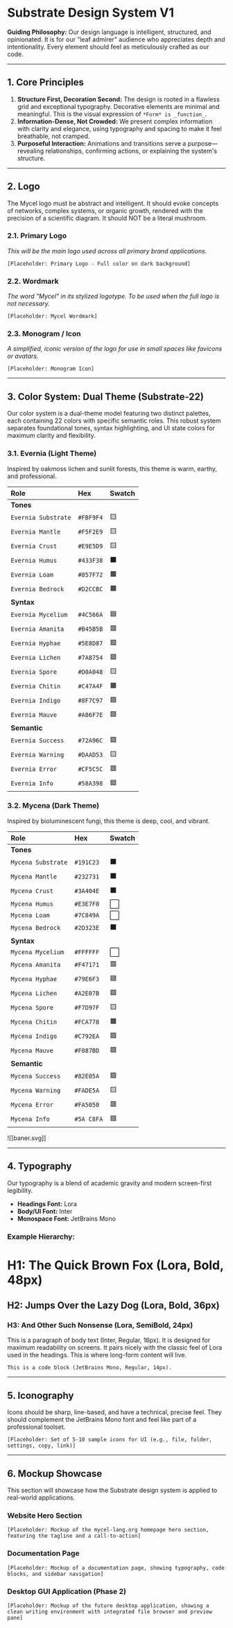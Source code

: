 # Substrate Design System V1

**Guiding Philosophy:** Our design language is intelligent, structured, and opinionated. It is for our "leaf admirer" audience who appreciates depth and intentionality. Every element should feel as meticulously crafted as our code.

---

## 1. Core Principles

1.  **Structure First, Decoration Second:** The design is rooted in a flawless grid and exceptional typography. Decorative elements are minimal and meaningful. This is the visual expression of `*Form* is _function_`.
2.  **Information-Dense, Not Crowded:** We present complex information with clarity and elegance, using typography and spacing to make it feel breathable, not cramped.
3.  **Purposeful Interaction:** Animations and transitions serve a purpose—revealing relationships, confirming actions, or explaining the system's structure.

---

## 2. Logo

The Mycel logo must be abstract and intelligent. It should evoke concepts of networks, complex systems, or organic growth, rendered with the precision of a scientific diagram. It should NOT be a literal mushroom.

### 2.1. Primary Logo

*This will be the main logo used across all primary brand applications.*

`[Placeholder: Primary Logo - Full color on dark background]`

### 2.2. Wordmark

*The word "Mycel" in its stylized logotype. To be used when the full logo is not necessary.*

`[Placeholder: Mycel Wordmark]`

### 2.3. Monogram / Icon

*A simplified, iconic version of the logo for use in small spaces like favicons or avatars.*

`[Placeholder: Monogram Icon]`

---

## 3. Color System: Dual Theme (Substrate-22)

Our color system is a dual-theme model featuring two distinct palettes, each containing 22 colors with specific semantic roles. This robust system separates foundational tones, syntax highlighting, and UI state colors for maximum clarity and flexibility.

### 3.1. Evernia (Light Theme)

Inspired by oakmoss lichen and sunlit forests, this theme is warm, earthy, and professional.

| Role                | Hex       | Swatch |
| :------------------ | :-------- | :----- |
| **Tones**           |           |        |
| `Evernia Substrate` | `#FBF9F4` | 🟨     |
| `Evernia Mantle`    | `#F5F2E9` | 🟨     |
| `Evernia Crust`     | `#E9E5D9` | 🟨     |
| `Evernia Humus`     | `#433F38` | ⬛      |
| `Evernia Loam`      | `#857F72` | 🟫     |
| `Evernia Bedrock`   | `#D2CCBC` | 🟫     |
| **Syntax**          |           |        |
| `Evernia Mycelium`  | `#4C566A` | 🟦     |
| `Evernia Amanita`   | `#B45B5B` | 🟥     |
| `Evernia Hyphae`    | `#5E8D87` | 🟩     |
| `Evernia Lichen`    | `#7A8754` | 🟩     |
| `Evernia Spore`     | `#D0A048` | 🟨     |
| `Evernia Chitin`    | `#C47A4F` | 🟧     |
| `Evernia Indigo`    | `#8F7C97` | 🟪     |
| `Evernia Mauve`     | `#A86F7E` | 🟪     |
| **Semantic**        |           |        |
| `Evernia Success`   | `#72A96C` | 🟩     |
| `Evernia Warning`   | `#DAAD53` | 🟨     |
| `Evernia Error`     | `#CF5C5C` | 🟥     |
| `Evernia Info`      | `#58A398` | 🟦     |

### 3.2. Mycena (Dark Theme)

Inspired by bioluminescent fungi, this theme is deep, cool, and vibrant.

| Role               | Hex        | Swatch |
| :----------------- | :--------- | :----- |
| **Tones**          |            |        |
| `Mycena Substrate` | `#191C23`  | ⬛      |
| `Mycena Mantle`    | `#232731`  | ⬛      |
| `Mycena Crust`     | `#3A404E`  | ⬛      |
| `Mycena Humus`     | `#E3E7F0`  | ⬜      |
| `Mycena Loam`      | `#7C849A`  | ⬜      |
| `Mycena Bedrock`   | `#2D323E`  | ⬛      |
| **Syntax**         |            |        |
| `Mycena Mycelium`  | `#FFFFFF`  | ⬜      |
| `Mycena Amanita`   | `#F47171`  | 🟥     |
| `Mycena Hyphae`    | `#79E6F3`  | 🟦     |
| `Mycena Lichen`    | `#A2E07B`  | 🟩     |
| `Mycena Spore`     | `#F7D97F`  | 🟨     |
| `Mycena Chitin`    | `#FCA778`  | 🟧     |
| `Mycena Indigo`    | `#C792EA`  | 🟪     |
| `Mycena Mauve`     | `#F087BD`  | 🟪     |
| **Semantic**       |            |        |
| `Mycena Success`   | `#82E05A`  | 🟩     |
| `Mycena Warning`   | `#FADE5A`  | 🟨     |
| `Mycena Error`     | `#FA5050`  | 🟥     |
| `Mycena Info`      | `#5A C8FA` | 🟦     |

![[baner.svg]]

---

## 4. Typography

Our typography is a blend of academic gravity and modern screen-first legibility.

*   **Headings Font:** Lora
*   **Body/UI Font:** Inter
*   **Monospace Font:** JetBrains Mono

### Example Hierarchy:

# H1: The Quick Brown Fox (Lora, Bold, 48px)
## H2: Jumps Over the Lazy Dog (Lora, Bold, 36px)
### H3: And Other Such Nonsense (Lora, SemiBold, 24px)

This is a paragraph of body text (Inter, Regular, 16px). It is designed for maximum readability on screens. It pairs nicely with the classic feel of Lora used in the headings. This is where long-form content will live.

`This is a code block (JetBrains Mono, Regular, 14px).`

---

## 5. Iconography

Icons should be sharp, line-based, and have a technical, precise feel. They should complement the JetBrains Mono font and feel like part of a professional toolset.

`[Placeholder: Set of 5-10 sample icons for UI (e.g., file, folder, settings, copy, link)]`

---

## 6. Mockup Showcase

This section will showcase how the Substrate design system is applied to real-world applications.

### Website Hero Section

`[Placeholder: Mockup of the mycel-lang.org homepage hero section, featuring the tagline and a call-to-action]`

### Documentation Page

`[Placeholder: Mockup of a documentation page, showing typography, code blocks, and sidebar navigation]`

### Desktop GUI Application (Phase 2)

`[Placeholder: Mockup of the future desktop application, showing a clean writing environment with integrated file browser and preview pane]`

